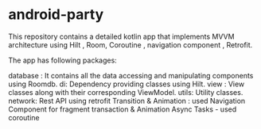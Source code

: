 # android-party

This repository contains a detailed kotlin app that implements MVVM architecture using Hilt , Room, Coroutine , navigation component , Retrofit.

The app has following packages:

database : It contains all the data accessing and manipulating components using Roomdb.
di: Dependency providing classes using Hilt.
view : View classes along with their corresponding ViewModel.
utils: Utility classes.
network: Rest API using retrofit 
Transition & Animation : used Navigation Component for fragment transaction & Animation
Async Tasks - used coroutine 
